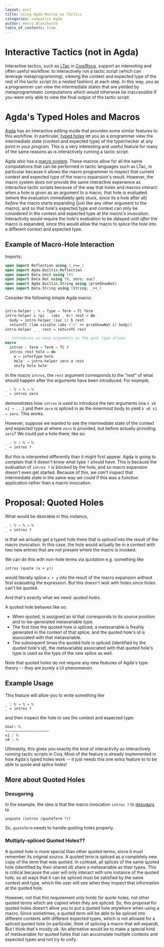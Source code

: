 ```yaml
---
layout: post
title: Using Agda Macros as Tactics
categories: computics Agda
author: Henry Blanchette
table_of_contents: true
---
```


# Interactive Tactics (not in Agda)

Interactive tactics, such as [LTac](https://rocq-prover.org/doc/v8.19/refman/proof-engine/ltac.html) in [Coq/Rocq](https://rocq-prover.org/), support an interesting and often useful workflow: to interactively run a tactic script (which can leverage metaprogramming), viewing the context and expected type of the rest of the tactic script (in a nested fashion) at each step. In this way, you as a programmer can view the intermediate states that are yielded by metaprogrammatic computations which would otherwise be inaccessible if you were only able to view the final output of the tactic script.

# Agda's Typed Holes and Macros

[Agda]([Agda](https://agda.readthedocs.io/en/latest/index.html)) has an interactive editing mode that provides some similar features to this workflow. In particular, [typed holes](https://agda.readthedocs.io/en/latest/language/lexical-structure.html#holes) let you as a programmer view the intermediate state (context and expected type) of the typechecker at any point in your program. This is a very interesting and useful feature for many of the same reasons as is interactively running a tactic script.

Agda _also_ has a [macro system](https://agda.readthedocs.io/en/stable/language/reflection.html). These macros allow for all the same computations that can be performed in tactic languages such as LTac, in particular because it allows the macro programmer to inspect that current context and expected type of the macro expansion's result. However, the macro system _does not_ provide the same interactive experience as interactive tactic scripts because of the way that holes and macros interact: when a hole is given as an argument to a macro, that hole is evaluated (where the evaluation immediately gets stuck, since its a hole after all) _before_ the macro starts expanding (just like any other argument to the macro), and so that hole's expected type and context can only be considered in the context and expected type _at the macro's invocation_. Interactivity would require the hole's evaluation to be delayed until _after_ the macro is expanded, since this would allow the macro to splice the hole into a different context and expected type.

## Example of Macro-Hole Interaction

Imports:

```agda
open import Reflection using (_>>=_)
open import Agda.Builtin.Reflection
open import Data.Unit using (⊤)
open import Data.Nat using (ℕ; zero; suc)
open import Agda.Builtin.String using (primShowNat)
open import Data.String using (String; _++_)
```

Consider the following simple Agda macro:

```agda

intro-helper : ℕ → Type → Term → TC Term
intro-helper i (pi _ (abs _ b)) rest = do
  body ← intro-helper (suc i) b rest
  returnTC (lam visible (abs ("x" ++ primShowNat i) body))
intro-helper _ _ rest = returnTC rest

-- introduces as many arguments as the goal type allows
macro
  intros : Term → Term → TC ⊤
  intros rest hole = do
    α ← inferType hole
    hole′ ← intro-helper zero α rest
    unify hole hole′
```

In the macro `intros`, the `rest` argument corresponds to the "rest" of what should happen after the arguments have been introduced. For example,

```agda
_ : ℕ → ℕ → ℕ
_ = intros zero
```

demonstrates how `intros` is used to introduce the two arguments (via `λ x0 x1 → ...`) and then `zero` is spliced in as the innermost body to yield `λ x0 x1 → zero`. This works.

However, suppose we wanted to see the intermediate state of the context and expected type at where `zero` is provided, but before actually providing `zero`? We could put a hole there, like so:

```agda
_ : ℕ → ℕ → ℕ
_ = intros ?
```

But this is interpreted differently than it might first appear. Agda is going to complain that it doesn't know what type `?` should have. This is because the evaluation of `intros ?` is blocked by the hole, and so macro expansion doesn't even get started. Because of this, we _can't_ inspect that intermediate state in the same way we could if this was a function application rather than a macro invocation.

# Proposal: Quoted Holes

What would be desirable in this instance,

```agda
_ : ℕ → ℕ → ℕ
_ = intros ?
```

is that we actually get a typed hole there that is _spliced_ into the result of the macro invocation. In this case, the hole would actually be in a context with two new entries that are not present where the macro is invoked.

We can do this with non-hole terms via quotation e.g. something like

```
intros (quote (x + y))
```

would literally splice `x + y` into the result of the macro expansion without first evaluating the expression. But this doesn't wok with holes since holes can't be quoted.

And that's exactly what we need: _quoted holes_.

A quoted hole behaves like so:
- When quoted, is assigned an id that corresponds to its source position and to-be-generated metavariable type.
- The first time the quoted hole is spliced, a metavariable is freshly generated in the context of that splice, and the quoted hole's id is associated with that metavariable.
- The subsequent times the quoted hole is spliced (identified by the quoted hole's id), the metavariable associated with that quoted hole's type is used as the type of the new splice as well.

Note that quoted holes do not require any new features of Agda's type theory -- they are purely a UI phenomenon.

## Example Usage

This feature will allow you to write something like

```
_ : ℕ → ℕ → ℕ
_ = intros ?
```

and then inspect the hole to see the context and expected type:

```
Goal: ℕ
————————————————————
x1 : ℕ
x0 : ℕ
```

Ultimately, this gives you exactly the kind of interactivity as interactively running tactic scripts in Coq. Most of the feature is already implemented in how Agda's typed holes work -- it just needs this one extra feature to to be able to quote and splice holes!

## More about Quoted Holes

### Desugaring

In the example, the idea is that the macro invocation `intros ?` to [desugars](https://agda.readthedocs.io/en/v2.8.0-rc1/language/reflection.html#macros)  to

```
unquote (intros (quoteTerm ?))
```

So, `quoteTerm` needs to handle quoting holes properly.

### Multiply-spliced Quoted Holes??

A quoted hole is more special than other quoted terms, since it must remember its original source. A quoted term is spliced as a completely new copy of the term that was quoted. In contrast, all splices of the same quoted hole (identified by their shared id) share a metavariable as their types. This is critical because the user will only interact with one instance of the quoted hole, so all ways that it can be spliced must be satisfied by the same context and type, which the user will see when they inspect that information at the quoted hole.

However, not that this requirement _only_ holds for quote holes, not other quoted terms which are copied when they are spliced. So, this proposal for quoted holes doesn't allow you to put a quoted hole _anywhere_ when using a macro. Since sometimes, a quoted term will be able to be spliced into different contexts with different expected types, which is not allowed for a spliced quoted hole (in particular, think of splicing a macro that will expand). But I think that's mostly ok. An alternative would be to make a special kind of metavariable for quoted holes that can accumulate multiple contexts and expected types and not try to unify.

